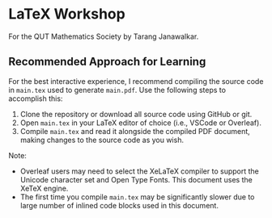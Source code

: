 # LaTeX Workshop

For the QUT Mathematics Society by Tarang Janawalkar.

## Recommended Approach for Learning

For the best interactive experience, I recommend compiling the source
code in `main.tex` used to generate `main.pdf`. Use the following steps
to accomplish this:

1. Clone the repository or download all source code using GitHub or git.
2. Open `main.tex` in your LaTeX editor of choice (i.e., VSCode or Overleaf).
3. Compile `main.tex` and read it alongside the compiled PDF document,
   making changes to the source code as you wish.

Note:

- Overleaf users may need to select the XeLaTeX compiler to
support the Unicode character set and Open Type Fonts. This document
uses the XeTeX engine.
- The first time you compile `main.tex` may be significantly slower due
  to large number of inlined code blocks used in this document.
